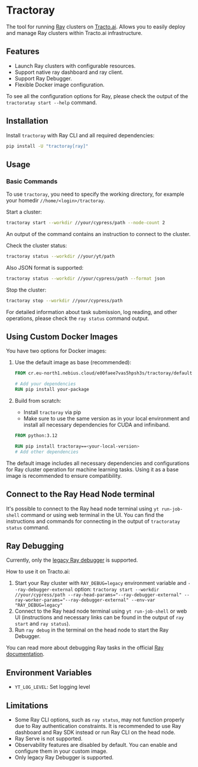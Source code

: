 # Tractoray

The tool for running [Ray](https://www.ray.io/) clusters on [Tracto.ai](https://tracto.ai/). Allows you to easily deploy and manage Ray clusters within Tracto.ai infrastructure.

## Features

- Launch Ray clusters with configurable resources.
- Support native ray dashboard and ray client.
- Support Ray Debugger.
- Flexible Docker image configuration.

To see all the configuration options for Ray, please check the output of the `tractoratay start --help` command.

## Installation

Install `tractoray` with Ray CLI and all required dependencies:
```bash
pip install -U "tractoray[ray]"
```

## Usage

### Basic Commands

To use `tractoray`, you need to specify the working directory, for example your homedir `//home/<login>/tractoray`.

Start a cluster:
```bash
tractoray start --workdir //your/cypress/path --node-count 2
```

An output of the command contains an instruction to connect to the cluster.

Check the cluster status:
```bash
tractoray status --workdir //your/yt/path
```

Also JSON format is supported:
```bash
tractoray status --workdir //your/cypress/path --format json
```

Stop the cluster:
```bash
tractoray stop --workdir //your/cypress/path
```

For detailed information about task submission, log reading, and other operations, please check the `ray status` command output.

## Using Custom Docker Images

You have two options for Docker images:

1. Use the default image as base (recommended):
   ```dockerfile
   FROM cr.eu-north1.nebius.cloud/e00faee7vas5hpsh3s/tractoray/default:2025-06-12-16-59-42-9a2ce5611
   
   # Add your dependencies
   RUN pip install your-package
   ```

2. Build from scratch:
   - Install `tractoray` via pip
   - Make sure to use the same version as in your local environment and install all necessary dependencies for CUDA and infiniband.
   ```dockerfile
   FROM python:3.12
   
   RUN pip install tractoray==<your-local-version>
   # Add other dependencies
   ```

The default image includes all necessary dependencies and configurations for Ray cluster operation for machine learning tasks. Using it as a base image is recommended to ensure compatibility.

## Connect to the Ray Head Node terminal

It's possible to connect to the Ray head node terminal using `yt run-job-shell` command or using web terminal in the UI. You can find the instructions and commands for connecting in the output of `tractoratay status` command.

## Ray Debugging

Currently, only the [legacy Ray debugger](https://docs.ray.io/en/latest/ray-observability/user-guides/debug-apps/ray-debugging.html) is supported.

How to use it on Tracto.ai:
1. Start your Ray cluster with `RAY_DEBUG=legacy` environment variable and `--ray-debugger-external` option: `tractoray start --workdir //your/cypress/path --ray-head-params="--ray-debugger-external" --ray-worker-params="--ray-debugger-external" --env-var "RAY_DEBUG=legacy"`
2. Connect to the Ray head node terminal using `yt run-job-shell` or web UI (instructions and necessary links can be found in the output of `ray start` and `ray status`).
3. Run `ray debug` in the terminal on the head node to start the Ray Debugger.

You can read more about debugging Ray tasks in the official [Ray documentation](https://docs.ray.io/en/latest/ray-observability/user-guides/debug-apps/ray-debugging.html).

## Environment Variables

- `YT_LOG_LEVEL`: Set logging level

## Limitations

- Some Ray CLI options, such as `ray status`, may not function properly due to Ray authentication constraints. It is recommended to use Ray dashboard and Ray SDK instead or run Ray CLI on the head node.
- Ray Serve is not supported.
- Observability features are disabled by default. You can enable and configure them in your custom image.
- Only legacy Ray Debugger is supported.
